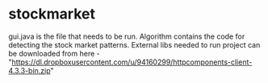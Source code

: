 stockmarket
===========
gui.java is the file that needs to be run. Algorithm contains the code for detecting the stock market patterns.
External libs needed to run project can be downloaded from here - "https://dl.dropboxusercontent.com/u/94160299/httpcomponents-client-4.3.3-bin.zip"

